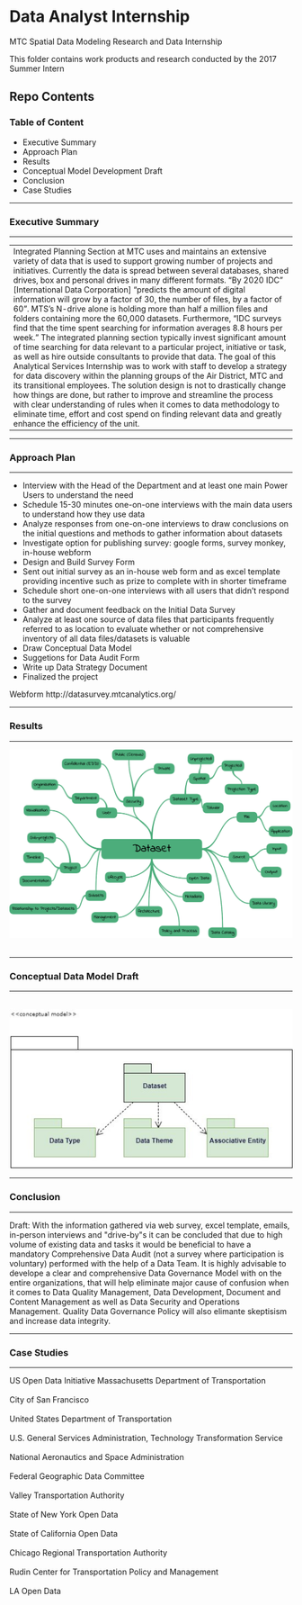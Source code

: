 # Data Analyst Internship
 MTC Spatial Data Modeling Research and Data Internship  

This folder contains work products and research conducted by the 2017 Summer Intern  

## Repo Contents   

### Table of Content
 <ul>
 <li>Executive Summary</li>
 <li>Approach Plan</li>
 <li>Results</li>
 <li>Conceptual Model Development Draft</li>
 <li>Conclusion</li>
 <li>Case Studies</li>
</ul>

**************
### Executive Summary
**************
<table>
<tr><td>Integrated Planning Section at MTC uses and maintains an extensive variety of data that is used to support growing number of projects and initiatives. Currently the data is spread between several databases, shared drives, box and personal drives in many different formats.  “By 2020 IDC” [International Data Corporation] “predicts the amount of digital information will grow by a factor of 30, the number of files, by a factor of 60”. MTS’s N-drive alone is holding more than half a million files and folders containing more the 60,000 datasets. Furthermore, “IDC surveys find that the time spent searching for information averages 8.8 hours per week.” The integrated planning section typically invest significant amount of time searching for data relevant to a particular project, initiative or task, as well as hire outside consultants to provide that data. The goal of this Analytical Services Internship was to work with staff to develop a strategy for data discovery within the planning groups of the Air District, MTC and its transitional employees. The solution design is not to drastically change how things are done, but rather to improve and streamline the process with clear understanding of rules when it comes to data methodology to eliminate time, effort and cost spend on finding relevant data and greatly enhance the efficiency of the unit.</td></tr></table>

***********
### Approach Plan
***********
<ul>
<li>Interview with the Head of the Department and at least one main Power Users to understand the need</li> 
<li>Schedule 15-30 minutes one-on-one interviews with the main data users to understand how they use data</li> 
<li>Analyze responses from one-on-one interviews to draw conclusions on the initial questions and methods to gather information about datasets</li> 
<li>Investigate option for publishing survey: google forms, survey monkey, in-house webform</li>
<li>Design and Build Survey Form</li>
<li>Sent out initial survey as an in-house web form and as excel template providing incentive such as prize to complete with in shorter timeframe</li>
<li>Schedule short one-on-one interviews with all users that didn’t respond to the survey</li> 
<li>Gather and document feedback on the Initial Data Survey</li> 
<li>Analyze at least one source of data files that participants frequently referred to as location to evaluate whether or not comprehensive inventory of all data files/datasets is valuable</li>
<li>Draw Conceptual Data Model </li>
<li>Suggetions for Data Audit Form</li>
<li>Write up Data Strategy Document</li>
<li>Finalized the project</li>
</ul>



<p> Webform http://datasurvey.mtcanalytics.org/</p>


***********
### Results
***********
<img src="Dataset Mind Map.png"></img><br></br>


***********
### Conceptual Data Model Draft
***********
  
 <img src="HighLevelConceptualModel.jpg"></img>

***********
### Conclusion
***********
Draft: With the information gathered via web survey, excel template, emails, in-person interviews and "drive-by"s it can be concluded that due to high volume of existing data and tasks it would be beneficial to have a mandatory Comprehensive Data Audit (not a survey where participation is voluntary) performed with the help of a Data Team. It is highly advisable to develope a clear and comprehensive Data Governance Model with on the entire organizations, that will help eliminate major cause of confusion when it comes to Data Quality Management, Data Development, Document and Content Management as well as Data Security and Operations Management. Quality Data Governance Policy will also elimante skeptisism and increase data integrity.


***********
### Case Studies
***********

US Open Data Initiative
Massachusetts Department of Transportation<br></br>
City of San Francisco<br></br>
United States Department of Transportation<br></br>
U.S. General Services Administration, Technology Transformation Service<br></br>
National Aeronautics and Space Administration<br></br>
Federal Geographic Data Committee<br></br>
Valley Transportation Authority<br></br>
State of New York Open Data<br></br>
State of California Open Data<br></br>
Chicago Regional Transportation Authority<br></br>
Rudin Center for Transportation Policy and Management<br></br>
LA Open Data<br></br>
